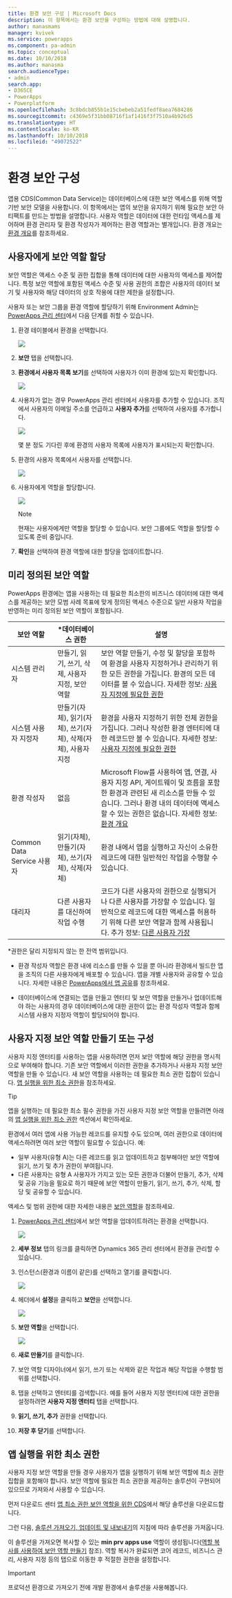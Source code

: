 ```yaml
---
title: 환경 보안 구성 | Microsoft Docs
description: 이 항목에서는 환경 보안을 구성하는 방법에 대해 설명합니다.
author: manasmams
manager: kvivek
ms.service: powerapps
ms.component: pa-admin
ms.topic: conceptual
ms.date: 10/10/2018
ms.author: manasma
search.audienceType:
- admin
search.app:
- D365CE
- PowerApps
- Powerplatform
ms.openlocfilehash: 3c8bdcb855b1e15cbebeb2a51fedf8aea7684286
ms.sourcegitcommit: c4369e5f31bb08716f1af1416f3f7510a4b926d5
ms.translationtype: HT
ms.contentlocale: ko-KR
ms.lasthandoff: 10/10/2018
ms.locfileid: "49072522"
---
```

# <a name="configure-environment-security"></a>환경 보안 구성
앱용 CDS(Common Data Service)는 데이터베이스에 대한 보안 액세스를 위해 역할 기반 보안 모델을 사용합니다. 이 항목에서는 앱의 보안을 유지하기 위해 필요한 보안 아티팩트를 만드는 방법을 설명합니다. 사용자 역할은 데이터에 대한 런타임 액세스를 제어하며 환경 관리자 및 환경 작성자가 제어하는 환경 역할과는 별개입니다. 환경 개요는 [환경 개요](environments-overview.md)를 참조하세요.

## <a name="assign-security-roles-to-users"></a>사용자에게 보안 역할 할당
보안 역할은 액세스 수준 및 권한 집합을 통해 데이터에 대한 사용자의 액세스를 제어합니다. 특정 보안 역할에 포함된 액세스 수준 및 사용 권한의 조합은 사용자의 데이터 보기 및 사용자와 해당 데이터의 상호 작용에 대한 제한을 설정합니다.

사용자 또는 보안 그룹을 환경 역할에 할당하기 위해 Environment Admin는 [PowerApps 관리 센터][1]에서 다음 단계를 취할 수 있습니다.

1. 환경 테이블에서 환경을 선택합니다.

    ![](./media/environment-admin/environment-list-new.png)

2. **보안** 탭을 선택합니다.

3. **환경에서 사용자 목록 보기**를 선택하여 사용자가 이미 환경에 있는지 확인합니다.
    
    ![](./media/database-security/security-viewuser.png)

4. 사용자가 없는 경우 PowerApps 관리 센터에서 사용자를 추가할 수 있습니다. 조직에서 사용자의 이메일 주소를 언급하고 **사용자 추가**를 선택하여 사용자를 추가합니다.

    ![](./media/database-security/security-adduser.png)

    몇 분 정도 기다린 후에 환경의 사용자 목록에 사용자가 표시되는지 확인합니다.
  
5. 환경의 사용자 목록에서 사용자를 선택합니다.

    ![](./media/environment-admin/D365-Select-User.png)

6. 사용자에게 역할을 할당합니다.

    ![](./media/environment-admin/D365-Assign-Role.png)

    > [!NOTE]
    > 현재는 사용자에게만 역할을 할당할 수 있습니다. 보안 그룹에도 역할을 할당할 수 있도록 준비 중입니다.

7. **확인**을 선택하여 환경 역할에 대한 할당을 업데이트합니다.

## <a name="predefined-security-roles"></a>미리 정의된 보안 역할
PowerApps 환경에는 앱을 사용하는 데 필요한 최소한의 비즈니스 데이터에 대한 액세스를 제공하는 보안 모범 사례 목표에 맞게 정의된 액세스 수준으로 일반 사용자 작업을 반영하는 미리 정의된 보안 역할이 포함됩니다.

|보안 역할  |*데이터베이스 권한  |설명 |
|---------|---------|---------|
|시스템 관리자     |  만들기, 읽기, 쓰기, 삭제, 사용자 지정, 보안 역할       | 보안 역할 만들기, 수정 및 할당을 포함하여 환경을 사용자 지정하거나 관리하기 위한 모든 권한을 가집니다. 환경의 모든 데이터를 볼 수 있습니다. 자세한 정보: [사용자 지정에 필요한 권한](https://docs.microsoft.com/dynamics365/customer-engagement/customize/privileges-required-customization)        |
|시스템 사용자 지정자     | 만들기(자체), 읽기(자체), 쓰기(자체), 삭제(자체), 사용자 지정         | 환경을 사용자 지정하기 위한 전체 권한을 가집니다. 그러나 작성한 환경 엔터티에 대한 레코드만 볼 수 있습니다. 자세한 정보: [사용자 지정에 필요한 권한](https://docs.microsoft.com/dynamics365/customer-engagement/customize/privileges-required-customization)        |
|환경 작성자     |  없음       | Microsoft Flow를 사용하여 앱, 연결, 사용자 지정 API, 게이트웨이 및 흐름을 포함한 환경과 관련된 새 리소스를 만들 수 있습니다. 그러나 환경 내의 데이터에 액세스할 수 있는 권한은 없습니다. 자세한 정보: [환경 개요](https://powerapps.microsoft.com/blog/powerapps-environments/)        |
|Common Data Service 사용자     |  읽기(자체), 만들기(자체), 쓰기(자체), 삭제(자체)       | 환경 내에서 앱을 실행하고 자신이 소유한 레코드에 대한 일반적인 작업을 수행할 수 있습니다.        |
|대리자     | 다른 사용자를 대신하여 작업 수행        | 코드가 다른 사용자의 권한으로 실행되거나 다른 사용자를 가장할 수 있습니다.  일반적으로 레코드에 대한 액세스를 허용하기 위해 다른 보안 역할과 함께 사용됩니다. 추가 정보: [다른 사용자 가장](https://docs.microsoft.com/dynamics365/customer-engagement/developer/org-service/impersonate-another-user)        |

*권한은 달리 지정되지 않는 한 전역 범위입니다.

- 환경 작성자 역할은 환경 내에 리소스를 만들 수 있을 뿐 아니라 환경에서 빌드한 앱을 조직의 다른 사용자에게 배포할 수 있습니다. 앱을 개별 사용자와 공유할 수 있습니다. 자세한 내용은 [PowerApps에서 앱 공유](../maker/canvas-apps/share-app.md)를 참조하세요.

- 데이터베이스에 연결되는 앱을 만들고 엔터티 및 보안 역할을 만들거나 업데이트해야 하는 사용자의 경우 데이터베이스에 대한 권한이 없는 환경 작성자 역할과 함께 시스템 사용자 지정자 역할이 할당되어야 합니다.

## <a name="create-or-configure-a-custom-security-role"></a>사용자 지정 보안 역할 만들기 또는 구성
사용자 지정 엔터티를 사용하는 앱을 사용하려면 먼저 보안 역할에 해당 권한을 명시적으로 부여해야 합니다.  기존 보안 역할에서 이러한 권한을 추가하거나 사용자 지정 보안 역할을 만들 수 있습니다. 새 보안 역할을 사용하는 데 필요한 최소 권한 집합이 있습니다. [앱 실행을 위한 최소 권한](#minimum-privileges-to-run-app)을 참조하세요.

> [!TIP]
> 앱을 실행하는 데 필요한 최소 필수 권한을 가진 사용자 지정 보안 역할을 만들려면 아래의 [앱 실행을 위한 최소 권한](#minimum-privileges-to-run-app) 섹션에서 확인하세요.

환경에서 여러 앱에 사용 가능한 레코드를 유지할 수도 있으며, 여러 권한으로 데이터에 액세스하려면 여러 보안 역할이 필요할 수 있습니다. 예:
- 일부 사용자(유형 A)는 다른 레코드를 읽고 업데이트하고 첨부해야만 보안 역할에 읽기, 쓰기 및 추가 권한이 부여됩니다.
- 다른 사용자는 유형 A 사용자가 가지고 있는 모든 권한과 더불어 만들기, 추가, 삭제 및 공유 기능을 필요로 하기 때문에 보안 역할이 만들기, 읽기, 쓰기, 추가, 삭제, 할당 및 공유할 수 있습니다.

액세스 및 범위 권한에 대한 자세한 내용은 [보안 역할](https://docs.microsoft.com/dynamics365/customer-engagement/admin/security-roles-privileges#security-roles)을 참조하세요.

1. [PowerApps 관리 센터][1]에서 보안 역할을 업데이트하려는 환경을 선택합니다.

    ![](./media/environment-admin/choose-environment-updated.png)

2. **세부 정보** 탭의 링크를 클릭하면 Dynamics 365 관리 센터에서 환경을 관리할 수 있습니다.

3. 인스턴스(환경과 이름이 같은)를 선택하고 열기를 클릭합니다.

    ![](./media/database-security/glados-instance-list.png)

4. 헤더에서 **설정**을 클릭하고 **보안**을 선택합니다.

    ![](./media/database-security/dyn365-settings-security.png)

5. **보안 역할**을 선택합니다.

    ![](./media/database-security/dyn365-securityroles.png)

6. **새로 만들기**를 클릭합니다.

7. 보안 역할 디자이너에서 읽기, 쓰기 또는 삭제와 같은 작업과 해당 작업을 수행할 범위를 선택합니다.

8. 탭을 선택하고 엔터티를 검색합니다. 예를 들어 사용자 지정 엔터티에 대한 권한을 설정하려면 **사용자 지정 엔터티** 탭을 선택합니다.

9. **읽기, 쓰기, 추가** 권한을 선택합니다.

10. **저장 후 닫기**를 선택합니다.

## <a name="minimum-privileges-to-run-app"></a>앱 실행을 위한 최소 권한
사용자 지정 보안 역할을 만들 경우 사용자가 앱을 실행하기 위해 보안 역할에 최소 권한 집합을 포함해야 합니다. 보안 역할에 필요한 최소 권한을 제공하는 솔루션이 구현되어 있으므로 가져와서 사용할 수 있습니다.  

먼저 다운로드 센터 [앱 최소 권한 보안 역할을 위한 CDS](http://download.microsoft.com/download/6/5/5/6552A30E-05F4-45F0-AEE3-9BB01E13118A/MinprivilegeSecRole_1_0_0_0.zip)에서 해당 솔루션을 다운로드합니다.

그런 다음, [솔루션 가져오기, 업데이트 및 내보내기](../maker/common-data-service/import-update-export-solutions.md)의 지침에 따라 솔루션을 가져옵니다.

이 솔루션을 가져오면 복사할 수 있는 **min prv apps use** 역할이 생성됩니다([역할 복사를 사용하여 보안 역할 만들기](https://docs.microsoft.com/en-us/dynamics365/customer-engagement/admin/create-edit-security-role#create-a-security-role-by-copy-role) 참조). 역할 복사가 완료되면 코어 레코드, 비즈니스 관리, 사용자 지정 등의 탭으로 이동한 후 적절한 권한을 설정합니다. 

> [!IMPORTANT]
> 프로덕션 환경으로 가져오기 전에 개발 환경에서 솔루션을 사용해봅니다. 

<!--Reference links in article-->
[1]: https://admin.powerapps.com
